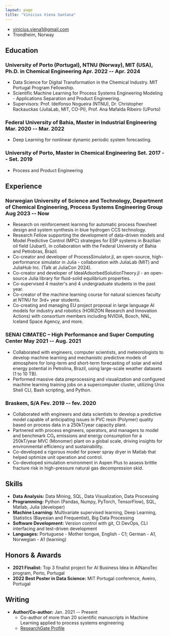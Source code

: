 ```yaml
---
layout: page  
title: "Vinicius Viena Santana"  
---
```


- <vinicius.viena1@gmail.com>  
- Trondheim, Norway  

## Education

### <span>University of Porto (Portugal), NTNU (Norway), MIT (USA), Ph.D. in Chemical Engineering</span> <span>Apr. 2022 -- Apr. 2024</span>  
  - Data Science for Digital Transformation in the Chemical Industry. MIT Portugal Program Fellowship.
  - Scientific Machine Learning for Process Systems Engineering Modeling - Applications Separation and Product Engineering.
  - Supervisors: Prof. Idelfonso Nogueira (NTNU), Dr. Christopher Rackauckas (JuliaLab, MIT, CO-PI), Prof. Ana Mafalda Ribeiro (UPorto)

### <span>Federal University of Bahia, Master in Industrial Engineering</span> <span>Mar. 2020 -- Mar. 2022</span>  
  - Deep Learning for nonlinear dynamic periodic system forecasting.

### <span>University of Porto, Master in Chemical Engineering</span> <span>Set. 2017 -- Set. 2019</span>  
  - Process and Product Engineering

## Experience

### <span>Norwegian University of Science and Technology, Department of Chemical Engineering, Process Systems Engineering Group</span> <span>Aug 2023 -- Now</span>  
  - Research on reinforcement learning for automatic process flowsheet design and system synthesis in blue hydrogen CCS technology.
  - Research Fellow supporting the development of data-driven models and Model Predictive Control (MPC) strategies for ESP systems in Brazilian oil field (Jubart), in collaboration with the Federal University of Bahia and Petrobras, Brazil.
  - Co-creator and developer of ProcessSimulator.jl, an open-source, high-performance simulator in Julia - collaboration with JuliaLab (MIT) and JuliaHub Inc. (Talk at JuliaCon 2024).
  - Co-creator and developer of IdealAdsorbedSolutionTheory.jl - an open-source Julia library for fluid-solid equilibrium properties.
  - Co-supervised 4 master's and 4 undergraduate students in the past year.
  - Co-creator of the machine learning course for natural sciences faculty at NTNU for 3rd+ year students.
  - Co-creating and managing EU project proposal in large language AI models for industry and robotics (HORIZON Research and Innovation Actions) with consortium members including NVIDIA, Bosch, NNL, Iceland Space Agency, and more.

### <span>SENAI CIMATEC – High Performance and Super Computing Center</span> <span>May 2021 -- Aug. 2021</span>  
  - Collaborated with engineers, computer scientists, and meteorologists to develop machine learning and mechanistic predictive models of atmosphere for long-term and short-term forecasting of solar and wind energy potential in Petrolina, Brazil, using large-scale weather datasets (1 to 10 TB).
  - Performed massive data preprocessing and visualization and configured machine learning training jobs on a supercomputer cluster, utilizing Unix Shell CLI, Bash scripting, and Python.

### <span>Braskem, S/A</span> <span>Fev. 2019 -- fev. 2020</span>  
  - Collaborated with engineers and data scientists to develop a predictive model capable of anticipating issues in PVC resin (Polymer) quality based on process data in a 250kT/year capacity plant.
  - Partnered with process engineers, operators, and managers to model and benchmark CO₂ emissions and energy consumption for a 250kT/year MVC (Monomer) plant on a global scale, driving insights for environmental efficiency and sustainability.
  - Co-developed a rigorous model for power spray dryer in Matlab that helped optimize unit operation and control.
  - Co-developed simulation environment in Aspen Plus to assess brittle fracture risk in high-pressure natural gas decompression skid.

## Skills

- **Data Analysis:** Data Mining, SQL, Data Visualization, Data Processing  
- **Programming:** Python (Pandas, Numpy, PyTorch, TensorFlow), SQL, Matlab, Julia (developer)  
- **Machine Learning:** Multivariate supervised learning, Deep Learning, Statistics (Bayesian and Frequentist), Big Data Processing  
- **Software Development:** Version control with git, CI DevOps, CLI interfacing and test-driven development  
- **Languages:** Portuguese - Mother tongue, English - C1; German - A1, Norwegian - A1 (learning)

## Honors & Awards

- **2021 Finalist:** Top 3 finalist project for AI Business Idea in AINanoTec program, Porto, Portugal  
- **2022 Best Poster in Data Science:** MIT Portugal conference, Aveiro, Portugal

## Writing

- **Author/Co-author:** Jan. 2021 -- Present  
  - Co-author of more than 20 scientific manuscripts in Machine Learning applied to process systems engineering  
  - [ResearchGate Profile](https://www.researchgate.net/profile/Vinicius-Viena)
